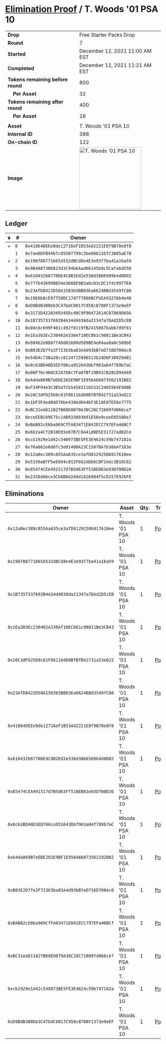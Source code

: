 # [Elimination Proof](./readme.md) / T. Woods &#039;01 PSA 10

|||
|---|---|
| **Drop** | Free Starter Packs Drop |
| **Round** | 7 |
| **Started** | December 12, 2021 11:00 AM EST |
| **Completed** | December 12, 2021 11:21 AM EST |
| **Tokens remaining before round** | 800 |
| **&nbsp;&nbsp;&nbsp;&nbsp;Per Asset** | 32 |
| **Tokens remaining after round** | 400 |
| **&nbsp;&nbsp;&nbsp;&nbsp;Per Asset** | 16 |
| | |
| **Asset** | T. Woods &#039;01 PSA 10 |
| **Internal ID** | 388 |
| **On-chain ID** | 122 |
| **Image** | <img src="https://tcdn.blokpax.com/95048cbb-7e8b-4602-b796-31301cac2a66/ba2d038cdc28573d89378deaa27ab2984d94f892f58e7d978eec950c4aa55bc4.jpg" height="200" alt="T. Woods &#039;01 PSA 10" /> |

## Ledger

| 💀 | # | Owner |
| --- | --- | --- |
| 💀 | `0` | `0x41864DEEe8de12716eF1B53Ad2221E8f9B78e8f0` |
|  | `1` | `0x7ae0DFB44b7c05507799c2beD06126fC3885aE78` |
| 💀 | `2` | `0x190788771665A532dBCd8e4E3e93f7ba41a16a59` |
|  | `3` | `0x9B4087386823d3C94b6Aad66145b9c5Cafa6d558` |
| 💀 | `4` | `0x610432b6770DE4C8B2Ed2e530d3866509b4d8D02` |
|  | `5` | `0x777b43699B854e3688E9B3a8cD3cDC1f419977E6` |
| 💀 | `6` | `0x23AfD8422D58A1583b5BB83Ea6624BBd3549fC80` |
|  | `7` | `0x19E6b8cE9f758DC17d7778808CFbEA93276b4e40` |
| 💀 | `8` | `0xD9BdB3B8bb3C47bdC0017C958c8708F1373e9eEF` |
|  | `9` | `0x3173D4220349345Dc40C9F96472614C07869D69A` |
| 💀 | `10` | `0x1B7357337692B4A34d4838da21347a7DAd2D5cEB` |
|  | `11` | `0x0dc0c699F401c492f0119fB2415867babb7d9f81` |
| 💀 | `12` | `0x1Ea303Ec230402A330Af10EC861c98811Be3CB43` |
|  | `13` | `0x98462e8D87748d82688d509BE4e04aa0a0c509bE` |
| 💀 | `14` | `0xB83E2D7fe2F72363ba03A4d93bB7eD716D700Ac0` |
|  | `15` | `0x54D4c73Ba20cc8134f15996513b24D0F30929AB1` |
| 💀 | `16` | `0x8c63BD40D3ED706ca952643Dbf963a84f789b7aC` |
|  | `17` | `0x00F70c460CE2A760c7Fa8fBf19B91CB20CD94A69` |
| 💀 | `18` | `0xA4da869B7eDDE202E9BF1E956A66073562192B82` |
|  | `19` | `0xF24F94A3C3B5d7Cb54583116531C2465564E98BE` |
| 💀 | `20` | `0x20C3dFD2569c81F86116dD8BfBfB42731a53eD22` |
|  | `21` | `0x1bF3Fded0AD76be439Ad6A4bF3E18E07EE6e7775` |
| 💀 | `22` | `0xBC31eAD1182fB68E0079A38C28C72809fd066ce7` |
|  | `23` | `0xceEEBC69E75c1AB933093b91E58e9ceeE0558De7` |
| 💀 | `24` | `0xBAB82cE6ba969CfFA03471E042ECC797EFa46BCf` |
|  | `25` | `0x6b2a4Cf2B10E65e87B7C8A41d0D5E31727adB2Ce` |
| 💀 | `26` | `0xcb1929e1d42c540973BE5FE3E4624c59b747182a` |
|  | `27` | `0x70a062e6d07c5e01400A23C1507BA7b36bAf183e` |
| 💀 | `28` | `0x12a8ec389c855Aa635ce3afD8129250b917610ee` |
|  | `29` | `0x5339eBfF5e6894c012F662ADb6C0F2Adc3B18C62` |
| 💀 | `30` | `0x85474CEA491517d7B5d63Ff51BEB83e93Df00D26` |
|  | `31` | `0x2320d66ce3Cb6B8d2d4d1828984F5cD257E926FE` |


## Eliminations

| Owner | Asset | Qty. | Transaction |
| --- | --- | --- | --- |
| `0x12a8ec389c855Aa635ce3afD8129250b917610ee` | T. Woods '01 PSA 10 | 1 | [Polygonscan](https://polygonscan.com/tx/0x557243176f96e951e731a1a82cb9e165c28c6d0dadad4153aedb6036abab4600) |
| `0x190788771665A532dBCd8e4E3e93f7ba41a16a59` | T. Woods '01 PSA 10 | 1 | [Polygonscan](https://polygonscan.com/tx/0x4d83702e36b215f8346ed4c6cd272f7d26db0f9a10b32ec875d86c00a79488b7) |
| `0x1B7357337692B4A34d4838da21347a7DAd2D5cEB` | T. Woods '01 PSA 10 | 1 | [Polygonscan](https://polygonscan.com/tx/0xec91752cef3c608b938437c14d2e6289b51b213f9f33d9acfad8bb4f8defd9aa) |
| `0x1Ea303Ec230402A330Af10EC861c98811Be3CB43` | T. Woods '01 PSA 10 | 1 | [Polygonscan](https://polygonscan.com/tx/0x395a40be80280725ce42d941e7fefa0a93c9f3dba13f704a357248189c5999b3) |
| `0x20C3dFD2569c81F86116dD8BfBfB42731a53eD22` | T. Woods '01 PSA 10 | 1 | [Polygonscan](https://polygonscan.com/tx/0x5c97682e486c5d43fe245ed439253da6da77e8c27a72336102928681ea1c7085) |
| `0x23AfD8422D58A1583b5BB83Ea6624BBd3549fC80` | T. Woods '01 PSA 10 | 1 | [Polygonscan](https://polygonscan.com/tx/0x13ecb02c7294520bfa7f871f499c85f3716b4659a6d165697142a68466d35383) |
| `0x41864DEEe8de12716eF1B53Ad2221E8f9B78e8f0` | T. Woods '01 PSA 10 | 1 | [Polygonscan](https://polygonscan.com/tx/0xe1f119527ad59f21f3be2bff37614815b5a6755831cd08acf42a559bc0487feb) |
| `0x610432b6770DE4C8B2Ed2e530d3866509b4d8D02` | T. Woods '01 PSA 10 | 1 | [Polygonscan](https://polygonscan.com/tx/0x7e18decf5a9a5cf77036420bc55a2d427c6693ca0a4edec22822b8ba0a05a6a1) |
| `0x85474CEA491517d7B5d63Ff51BEB83e93Df00D26` | T. Woods '01 PSA 10 | 1 | [Polygonscan](https://polygonscan.com/tx/0xcf129fd680fecd5adddf6d709d11875c7f41c0b1d3c2b05719ab3ac3f1dce637) |
| `0x8c63BD40D3ED706ca952643Dbf963a84f789b7aC` | T. Woods '01 PSA 10 | 1 | [Polygonscan](https://polygonscan.com/tx/0x71c29dbdd1e55f928daa3fd119c76bba893cdd831b4da9e129d00c6a75b54d66) |
| `0xA4da869B7eDDE202E9BF1E956A66073562192B82` | T. Woods '01 PSA 10 | 1 | [Polygonscan](https://polygonscan.com/tx/0x6ebdc397820c34685d231817eb59c31d94e6f8d4921eebd83c054962e4af5c76) |
| `0xB83E2D7fe2F72363ba03A4d93bB7eD716D700Ac0` | T. Woods '01 PSA 10 | 1 | [Polygonscan](https://polygonscan.com/tx/0xb0d5c5e01e1c7315c7a094125b5d6cda78f1362c9b64ceb0cf1c419ed04c7a50) |
| `0xBAB82cE6ba969CfFA03471E042ECC797EFa46BCf` | T. Woods '01 PSA 10 | 1 | [Polygonscan](https://polygonscan.com/tx/0x199cb56b95d1a27a69c3dcc13d738dfcb4e789b62f2357eccb6d6eb4f0b47bdc) |
| `0xBC31eAD1182fB68E0079A38C28C72809fd066ce7` | T. Woods '01 PSA 10 | 1 | [Polygonscan](https://polygonscan.com/tx/0xdc1512936287355bd0f5d04023a03be2abe48406665d2cf36e69f144ef4e2d18) |
| `0xcb1929e1d42c540973BE5FE3E4624c59b747182a` | T. Woods '01 PSA 10 | 1 | [Polygonscan](https://polygonscan.com/tx/0xfa6ebf7270d41b8d18cced31f00685c50413741050a4732980ef3b1be53d7422) |
| `0xD9BdB3B8bb3C47bdC0017C958c8708F1373e9eEF` | T. Woods '01 PSA 10 | 1 | [Polygonscan](https://polygonscan.com/tx/0xb7d8aa99baa8f132610f19c7c5520695c9d7b8b498e6719945e6d3520d8a667b) |
